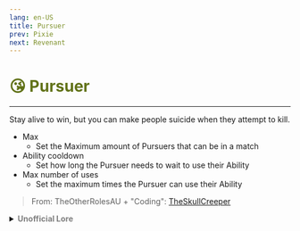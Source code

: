 ```yaml
---
lang: en-US
title: Pursuer
prev: Pixie
next: Revenant
---
```


# <font color="#617218">😘 <b>Pursuer</b></font> <Badge text="Benign" type="tip" vertical="middle"/>
---

Stay alive to win, but you can make people suicide when they attempt to kill.
* Max
  * Set the Maximum amount of Pursuers that can be in a match
* Ability cooldown
  * Set how long the Pursuer needs to wait to use their Ability
* Max number of uses
  * Set the maximum times the Pursuer can use their Ability

> From: TheOtherRolesAU + "Coding": [TheSkullCreeper](https://github.com/Loonie-Toons)

<details>
<summary><b><font color=gray>Unofficial Lore</font></b></summary>

Always pursuing a dream I have a dream I wish to Tell Anyway Back to the Story the pursuers dream was...Not normal i'm Not Sure If we can even call it a dream because it was simply making people misfire and die...weird well lucky for the pursuer their parents owned a weapon Factory selling guns to crewmates impostors and neutrals one day puruser thought they would be funny messed with lots of guns and snuck on polus the puruser was good at talking even convinced the impostor to buy a new gun...next day he tried to shoot the Snitch but got blown into Bits the puruser thought its Hilarious and continued selling these Type of guns watching people explode until only one two Players were left the sheriff and the Impostor(He killed oiiai and forgot His role used to be a vindicator) and they both had guns from the pursuer the one who shoots First loses they chased eachother all around the map the First one to shoot was...they both Shot at the Same time and died the game broke causing No one to win and its revealed to the puruser that this is Just a Simulation her entire reality Just got shattered she knew Secrets Not even the blackmailer knows...she knew everything but anyway this is the end for now No one wins due to no factions being alive except a neutral that cant win alone Pursuer got to Finish their dream but it came with a great cost. The end
> Submitted by: Kira (Vampire)
</details>